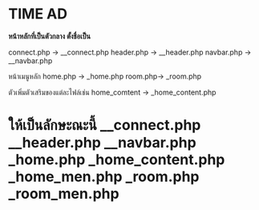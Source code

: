 # TIME AD

**หน้าหลักที่เป็นตัวกลาง ตั้งชื่อเป็น**

connect.php -> __connect.php
header.php -> __header.php
navbar.php -> __navbar.php

หน้าเมนูหลัก
home.php -> _home.php
room.php-> _room.php

ตัวเพิ่มตัวเสริมของแต่ละไฟล์เช่น 
home_comtent -> _home_content.php

ให้เป็นลักษะณะนี้
__connect.php
__header.php
__navbar.php
_home.php
_home_content.php
_home_men.php
_room.php
_room_men.php
=======